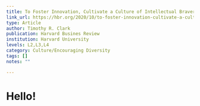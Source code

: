 ```yaml
---
title: To Foster Innovation, Cultivate a Culture of Intellectual Bravery
link_url: https://hbr.org/2020/10/to-foster-innovation-cultivate-a-culture-of-intellectual-bravery
type: Article
author: Timothy R. Clark
publication: Harvard Busines Review
institution: Harvard University
levels: L2,L3,L4
category: Culture/Encouraging Diversity
tags: []
notes: ""

---
```


# Hello!
